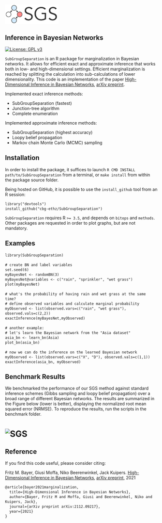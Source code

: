 <div > 
  <img src="vignettes/figures/sgs_icon.png" width="35%" height="35%">
</div>

Inference in Bayesian Networks
-----------
[![License: GPL v3](https://img.shields.io/badge/License-GPLv3-blue.svg)](https://www.gnu.org/licenses/gpl-3.0)

`SubGroupSeparation` is an R package for marginalization in Bayesian networks. It allows for efficient exact and approximate inference that works both in low- and high-dimensional settings. Efficient marginalization is reached by splitting the calculation into sub-calculations of lower dimensionality. 
This code is an implementation of the paper [High-Dimensional Inference in Bayesian Networks](https://arxiv.org/abs/2112.09217), [arXiv preprint](https://arxiv.org/abs/2112.09217).

Implemented exact inference methods:
- SubGroupSeparation (fastest)
- Junction-tree algorithm
- Complete enumeration

Implemented approximate inference methods:
- SubGroupSeparation (highest accuracy)
- Loopy belief propagation
- Markov chain Monte Carlo (MCMC) sampling


Installation
-----------

In order to install the package, it suffices to launch
`R CMD INSTALL path/to/SubGroupSeparation`
from a terminal, or `make install` from within the package source folder.

Being hosted on GitHub, it is possible to use the `install_github`
tool from an R session:

```{r eval=FALSE}
library("devtools")
install_github("cbg-ethz/SubGroupSeparation")
```

`SubGroupSeparation` requires R `>= 3.5`, and depends on
`bitops` and
`methods`. Other packages are requested in
order to plot graphs, but are not mandatory.


Examples
-------

```{r eval=FALSE}
library(SubGroupSeparation)

# create BN and label variables 
set.seed(6)
myBayesNet <- randomBN(3)
myBayesNet@variables <- c("rain", "sprinkler", "wet grass")
plot(myBayesNet)

# what's the probability of having rain and wet grass at the same time?
# define observed variables and calculate marginal probability
myObserved <- list(observed.vars=c("rain", "wet grass"), observed.vals=c(2,2))
exactInference(myBayesNet,myObserved)

# another example: 
# let's learn the Bayesian network from the "Asia dataset"
asia_bn <- learn_bn(Asia)
plot_bn(asia_bn)

# now we can do the inference on the learned Bayesian network
myObserved <- list(observed.vars=c("X", "D"), observed.vals=c(1,1))
exactInference(asia_bn, myObserved)
```

Benchmark Results 
-------

We benchmarked the performance of our SGS method against standard inference schemes (Gibbs sampling and loopy belief propagation) over a broad range of different Bayesian networks. The results are summarized in the Figure below (lower is better), displaying the normalized root mean squared error (NRMSE). To reproduce the results, run the scripts in the benchmark folder. 

# ![SGS](https://github.com/cbg-ethz/SubGroupSeparation/blob/master/vignettes/figures/benchmark.png)

Reference
---------

If you find this code useful, please consider citing:

Fritz M. Bayer, Giusi Moffa, Niko Beerenwinkel, Jack Kuipers. [High-Dimensional Inference in Bayesian Networks](https://arxiv.org/abs/2112.09217), [arXiv preprint](https://arxiv.org/abs/2112.09217), 2021

```
@article{bayer2021marginalization,
  title={High-Dimensional Inference in Bayesian Networks},
  author={Bayer, Fritz M and Moffa, Giusi and Beerenwinkel, Niko and Kuipers, Jack},
  journal={arXiv preprint arXiv:2112.09217},
  year={2021}
}
```
